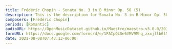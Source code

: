 ```yaml
---
title: Frédéric Chopin - Sonata No. 3 in B Minor Op. 58 (5)
description: This is the description for Sonata No. 3 in B Minor Op. 58 by Frédéric Chopin
composers: [Frédéric Chopin]
periods: [Romantic]
audioURL: https://OpenMusicDataset.github.io/Maestro/maestro-v3.0.0/2018/MIDI-Unprocessed_Chamber5_MID--AUDIO_18_R3_2018_wav--1.midi
formURL: https://docs.google.com/forms/d/e/1FAIpQLSe6VMV9Mhq_zxxjllb6lMzZTdXS6qTj9lUypnhmUd8QNsqCxg/viewform
date: 2021-08-08T07:43:13-06:00
---
```

